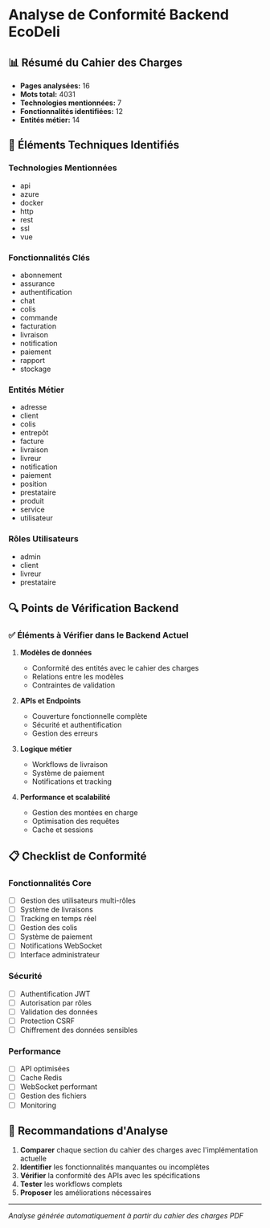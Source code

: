 # Analyse de Conformité Backend EcoDeli

## 📊 Résumé du Cahier des Charges
- **Pages analysées:** 16
- **Mots total:** 4031
- **Technologies mentionnées:** 7
- **Fonctionnalités identifiées:** 12
- **Entités métier:** 14

## 🎯 Éléments Techniques Identifiés

### Technologies Mentionnées
- api
- azure
- docker
- http
- rest
- ssl
- vue

### Fonctionnalités Clés
- abonnement
- assurance
- authentification
- chat
- colis
- commande
- facturation
- livraison
- notification
- paiement
- rapport
- stockage

### Entités Métier
- adresse
- client
- colis
- entrepôt
- facture
- livraison
- livreur
- notification
- paiement
- position
- prestataire
- produit
- service
- utilisateur

### Rôles Utilisateurs
- admin
- client
- livreur
- prestataire

## 🔍 Points de Vérification Backend

### ✅ Éléments à Vérifier dans le Backend Actuel

1. **Modèles de données**
   - Conformité des entités avec le cahier des charges
   - Relations entre les modèles
   - Contraintes de validation

2. **APIs et Endpoints**
   - Couverture fonctionnelle complète
   - Sécurité et authentification
   - Gestion des erreurs

3. **Logique métier**
   - Workflows de livraison
   - Système de paiement
   - Notifications et tracking

4. **Performance et scalabilité**
   - Gestion des montées en charge
   - Optimisation des requêtes
   - Cache et sessions

## 📋 Checklist de Conformité

### Fonctionnalités Core
- [ ] Gestion des utilisateurs multi-rôles
- [ ] Système de livraisons
- [ ] Tracking en temps réel
- [ ] Gestion des colis
- [ ] Système de paiement
- [ ] Notifications WebSocket
- [ ] Interface administrateur

### Sécurité
- [ ] Authentification JWT
- [ ] Autorisation par rôles
- [ ] Validation des données
- [ ] Protection CSRF
- [ ] Chiffrement des données sensibles

### Performance
- [ ] API optimisées
- [ ] Cache Redis
- [ ] WebSocket performant
- [ ] Gestion des fichiers
- [ ] Monitoring

## 🚀 Recommandations d'Analyse

1. **Comparer** chaque section du cahier des charges avec l'implémentation actuelle
2. **Identifier** les fonctionnalités manquantes ou incomplètes
3. **Vérifier** la conformité des APIs avec les spécifications
4. **Tester** les workflows complets
5. **Proposer** les améliorations nécessaires

---

*Analyse générée automatiquement à partir du cahier des charges PDF*
